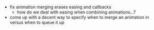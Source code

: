 * fix animation merging erases easing and callbacks
    * how do we deal with easing when combining animations...?
* come up with a decent way to specify when to merge an animation in versus when to queue it up